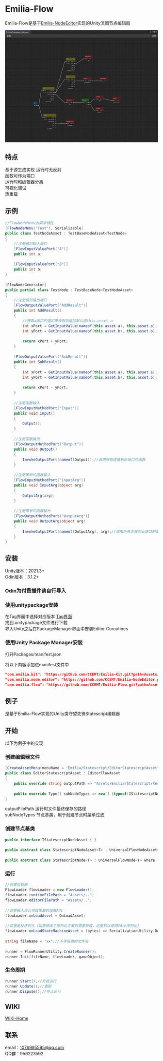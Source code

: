 # Emilia-Flow

Emilia-Flow是基于[Emilia-NodeEditor](https://github.com/CCEMT/Emilia-NodeEditor)实现的Unity流图节点编辑器

![Flow](./doc/flow-image.png)

## 特点

基于源生成实现 运行时无反射  
函数可作为端口  
运行时和编辑器分离  
可视化调试  
热重载

## 示例

~~~csharp
//FlowNodeMenu为菜单特性
[FlowNodeMenu("Test"), Serializable]
public class TestNodeAsset : TestBaseNodeAsset<TestNode>
{
    //注册值的输入端口
    [FlowInputValuePort("A")]
    public int a;

    [FlowInputValuePort("B")]
    public int b;
}

[FlowNodeGenerator]
public partial class TestNode : TestBaseNode<TestNodeAsset>
{
    //注册值的输出端口
    [FlowOutputValuePort("AddResult")]
    public int AddResult()
    {
        //获取a端口的值如果没有则返回默认值this.asset.a
        int xPort = GetInputValue(nameof(this.asset.a), this.asset.a);
        int yPort = GetInputValue(nameof(this.asset.b), this.asset.b);

        return xPort + yPort;
    }

    [FlowOutputValuePort("SubResult")]
    public int SubResult()
    {
        int xPort = GetInputValue(nameof(this.asset.a), this.asset.a);
        int yPort = GetInputValue(nameof(this.asset.b), this.asset.b);

        return xPort - yPort;
    }

    //注册函数输入
    [FlowInputMethodPort("Input")]
    public void Input()
    {
        Output();
    }

    //注册函数输出
    [FlowOutputMethodPort("Output")]
    public void Output()
    {
        InvokeOutputPort(nameof(Output));//调用所有连接到此端口的函数
    }

    //注册带参的函数输入
    [FlowInputMethodPort("InputArg")]
    public void InputArg(object arg)
    {
        OutputArg(arg);
    }

    //注册带参的函数输出
    [FlowOutputMethodPort("OutputArg")]
    public void OutputArg(object arg)
    {
        InvokeOutputPort(nameof(OutputArg), arg);//调用所有连接到此端口的函数并传递一个参数
    }
}
~~~

## 安装

Unity版本：2021.3+  
Odin版本：3.1.2+  

### Odin为付费插件请自行导入

### 使用unitypackage安装

在Tag界面中选择对应版本  [Tag界面](https://github.com/CCEMT/Emilia-Flow/tags)  
找到.unitypackage文件进行下载  
导入Unity之后在PackageManager界面中安装Editor Coroutines  

### 使用Unity Package Manager安装  

打开Packages/manifest.json

将以下内容添加进manifest文件中

~~~json
"com.emilia.kit": "https://github.com/CCEMT/Emilia-Kit.git?path=Assets/Emilia/Kit",
"com.emilia.node.editor": "https://github.com/CCEMT/Emilia-NodeEditor.git?path=Assets/Emilia/Node.Editor",
"com.emilia.flow": "https://github.com/CCEMT/Emilia-Flow.git?path=Assets/Emilia/Flow"
~~~

## 例子

是基于Emilia-Flow实现的Unity类守望先锋Statescript编辑器

## 开始

以下为例子中的实现

### 创建编辑器文件

~~~csharp
[CreateAssetMenu(menuName = "Emilia/Statescript/EditorStatescriptAsset", fileName = "EditorStatescriptAsset")]
public class EditorStatescriptAsset : EditorFlowAsset
{
    public override string outputPath => "Assets/Emilia/Statescript/Resource/Config";

    public override Type[] subNodeTypes => new[] {typeof(IStatescriptNodeAsset)};
}
~~~

outputFilePath 运行时文件最终保存的路径  
subNodeTypes 节点基类，用于创建节点时菜单过滤

### 创建节点基类

~~~csharp
public interface IStatescriptNodeAsset { }

public abstract class StatescriptNodeAsset<T> : UniversalFlowNodeAsset<T>, IStatescriptNodeAsset where T : FlowNode, new() { }

public abstract class StatescriptNode<T> : UniversalFlowNode<T> where T : FlowNodeAsset { }
~~~

### 运行

~~~csharp
//创建加载器
FlowLoader flowLoader = new FlowLoader();
flowLoader.runtimeFilePath = "Assets/..";
flowLoader.editorFilePath = "Assets/..";

//这里接入自己项目里面的加载API
flowLoader.onLoadAsset = OnLoadAsset;

//这里是反序列化（如果修改了序列化方案则需要修改，这里默认使用Odin序列化）
flowLoader.onLoadStateMachineAsset = (bytes) => SerializationUtility.DeserializeValue<StateMachineAsset>(bytes, DataFormat.Binary);

string fileName = "xx";//不带后缀的文件名

runner = FlowRunnerUtility.CreateRunner();
runner.Init(fileName, flowLoader, gameObject);
~~~

### 生命周期

~~~csharp
runner.Start();//开始运行
runner.Update();//更新
runner.Dispose();//停止运行
~~~

## WIKI

[WIKI-Home](https://github.com/CCEMT/Emilia-Flow/wiki)

## 联系

email：<1076995595@qq.com>  
QQ群：956223592  
